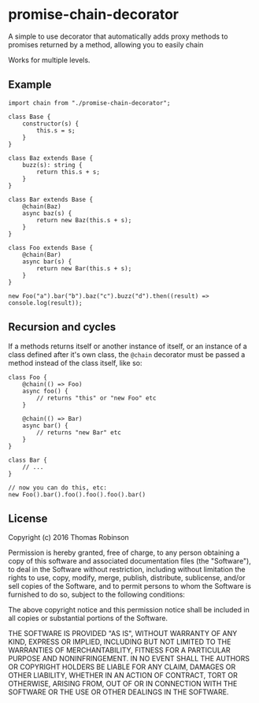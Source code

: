 promise-chain-decorator
=======================

A simple to use decorator that automatically adds proxy methods to promises returned by a method,
allowing you to easily chain

Works for multiple levels.

Example
-------

    import chain from "./promise-chain-decorator";

    class Base {
        constructor(s) {
            this.s = s;
        }
    }

    class Baz extends Base {
        buzz(s): string {
            return this.s + s;
        }
    }

    class Bar extends Base {
        @chain(Baz)
        async baz(s) {
            return new Baz(this.s + s);
        }
    }

    class Foo extends Base {
        @chain(Bar)
        async bar(s) {
            return new Bar(this.s + s);
        }
    }

    new Foo("a").bar("b").baz("c").buzz("d").then((result) => console.log(result));

Recursion and cycles
--------------------

If a methods returns itself or another instance of itself, or an instance of a class defined after
it's own class, the `@chain` decorator must be passed a method instead of the class itself, like so:

```
class Foo {
    @chain(() => Foo)
    async foo() {
        // returns "this" or "new Foo" etc
    }

    @chain(() => Bar)
    async bar() {
        // returns "new Bar" etc
    }
}

class Bar {
    // ...
}

// now you can do this, etc:
new Foo().bar().foo().foo().foo().bar()
```


License
-------

Copyright (c) 2016 Thomas Robinson

Permission is hereby granted, free of charge, to any person obtaining a copy of this software and associated documentation files (the "Software"), to deal in the Software without restriction, including without limitation the rights to use, copy, modify, merge, publish, distribute, sublicense, and/or sell copies of the Software, and to permit persons to whom the Software is furnished to do so, subject to the following conditions:

The above copyright notice and this permission notice shall be included in all copies or substantial portions of the Software.

THE SOFTWARE IS PROVIDED "AS IS", WITHOUT WARRANTY OF ANY KIND, EXPRESS OR IMPLIED, INCLUDING BUT NOT LIMITED TO THE WARRANTIES OF MERCHANTABILITY, FITNESS FOR A PARTICULAR PURPOSE AND NONINFRINGEMENT. IN NO EVENT SHALL THE AUTHORS OR COPYRIGHT HOLDERS BE LIABLE FOR ANY CLAIM, DAMAGES OR OTHER LIABILITY, WHETHER IN AN ACTION OF CONTRACT, TORT OR OTHERWISE, ARISING FROM, OUT OF OR IN CONNECTION WITH THE SOFTWARE OR THE USE OR OTHER DEALINGS IN THE SOFTWARE.
